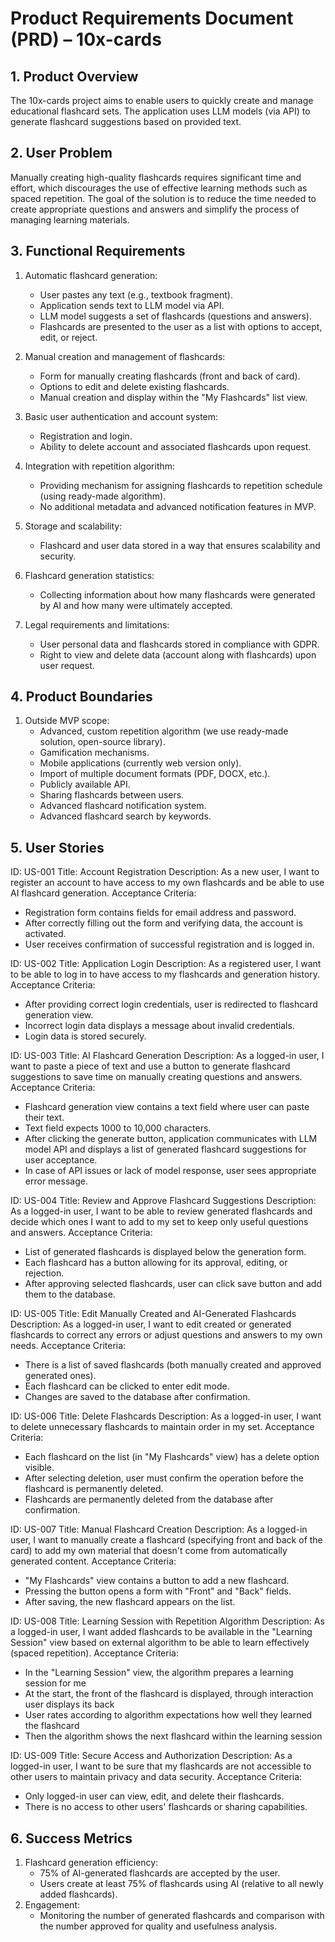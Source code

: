 # Product Requirements Document (PRD) – 10x-cards

## 1. Product Overview
The 10x-cards project aims to enable users to quickly create and manage educational flashcard sets. The application uses LLM models (via API) to generate flashcard suggestions based on provided text.

## 2. User Problem
Manually creating high-quality flashcards requires significant time and effort, which discourages the use of effective learning methods such as spaced repetition. The goal of the solution is to reduce the time needed to create appropriate questions and answers and simplify the process of managing learning materials.

## 3. Functional Requirements
1. Automatic flashcard generation:
   - User pastes any text (e.g., textbook fragment).
   - Application sends text to LLM model via API.
   - LLM model suggests a set of flashcards (questions and answers).
   - Flashcards are presented to the user as a list with options to accept, edit, or reject.

2. Manual creation and management of flashcards:
   - Form for manually creating flashcards (front and back of card).
   - Options to edit and delete existing flashcards.
   - Manual creation and display within the "My Flashcards" list view.

3. Basic user authentication and account system:
   - Registration and login.
   - Ability to delete account and associated flashcards upon request.

4. Integration with repetition algorithm:
   - Providing mechanism for assigning flashcards to repetition schedule (using ready-made algorithm).
   - No additional metadata and advanced notification features in MVP.

5. Storage and scalability:
   - Flashcard and user data stored in a way that ensures scalability and security.

6. Flashcard generation statistics:
   - Collecting information about how many flashcards were generated by AI and how many were ultimately accepted.

7. Legal requirements and limitations:
   - User personal data and flashcards stored in compliance with GDPR.
   - Right to view and delete data (account along with flashcards) upon user request.

## 4. Product Boundaries
1. Outside MVP scope:
   - Advanced, custom repetition algorithm (we use ready-made solution, open-source library).
   - Gamification mechanisms.
   - Mobile applications (currently web version only).
   - Import of multiple document formats (PDF, DOCX, etc.).
   - Publicly available API.
   - Sharing flashcards between users.
   - Advanced flashcard notification system.
   - Advanced flashcard search by keywords.

## 5. User Stories

ID: US-001
Title: Account Registration
Description: As a new user, I want to register an account to have access to my own flashcards and be able to use AI flashcard generation.
Acceptance Criteria:
- Registration form contains fields for email address and password.
- After correctly filling out the form and verifying data, the account is activated.
- User receives confirmation of successful registration and is logged in.

ID: US-002
Title: Application Login
Description: As a registered user, I want to be able to log in to have access to my flashcards and generation history.
Acceptance Criteria:
- After providing correct login credentials, user is redirected to flashcard generation view.
- Incorrect login data displays a message about invalid credentials.
- Login data is stored securely.

ID: US-003
Title: AI Flashcard Generation
Description: As a logged-in user, I want to paste a piece of text and use a button to generate flashcard suggestions to save time on manually creating questions and answers.
Acceptance Criteria:
- Flashcard generation view contains a text field where user can paste their text.
- Text field expects 1000 to 10,000 characters.
- After clicking the generate button, application communicates with LLM model API and displays a list of generated flashcard suggestions for user acceptance.
- In case of API issues or lack of model response, user sees appropriate error message.

ID: US-004
Title: Review and Approve Flashcard Suggestions
Description: As a logged-in user, I want to be able to review generated flashcards and decide which ones I want to add to my set to keep only useful questions and answers.
Acceptance Criteria:
- List of generated flashcards is displayed below the generation form.
- Each flashcard has a button allowing for its approval, editing, or rejection.
- After approving selected flashcards, user can click save button and add them to the database.

ID: US-005
Title: Edit Manually Created and AI-Generated Flashcards
Description: As a logged-in user, I want to edit created or generated flashcards to correct any errors or adjust questions and answers to my own needs.
Acceptance Criteria:
- There is a list of saved flashcards (both manually created and approved generated ones).
- Each flashcard can be clicked to enter edit mode.
- Changes are saved to the database after confirmation.

ID: US-006
Title: Delete Flashcards
Description: As a logged-in user, I want to delete unnecessary flashcards to maintain order in my set.
Acceptance Criteria:
- Each flashcard on the list (in "My Flashcards" view) has a delete option visible.
- After selecting deletion, user must confirm the operation before the flashcard is permanently deleted.
- Flashcards are permanently deleted from the database after confirmation.

ID: US-007
Title: Manual Flashcard Creation
Description: As a logged-in user, I want to manually create a flashcard (specifying front and back of the card) to add my own material that doesn't come from automatically generated content.
Acceptance Criteria:
- "My Flashcards" view contains a button to add a new flashcard.
- Pressing the button opens a form with "Front" and "Back" fields.
- After saving, the new flashcard appears on the list.

ID: US-008
Title: Learning Session with Repetition Algorithm
Description: As a logged-in user, I want added flashcards to be available in the "Learning Session" view based on external algorithm to be able to learn effectively (spaced repetition).
Acceptance Criteria:
- In the "Learning Session" view, the algorithm prepares a learning session for me
- At the start, the front of the flashcard is displayed, through interaction user displays its back
- User rates according to algorithm expectations how well they learned the flashcard
- Then the algorithm shows the next flashcard within the learning session

ID: US-009
Title: Secure Access and Authorization
Description: As a logged-in user, I want to be sure that my flashcards are not accessible to other users to maintain privacy and data security.
Acceptance Criteria:
- Only logged-in user can view, edit, and delete their flashcards.
- There is no access to other users' flashcards or sharing capabilities.

## 6. Success Metrics
1. Flashcard generation efficiency:
   - 75% of AI-generated flashcards are accepted by the user.
   - Users create at least 75% of flashcards using AI (relative to all newly added flashcards).
3. Engagement:
   - Monitoring the number of generated flashcards and comparison with the number approved for quality and usefulness analysis.
